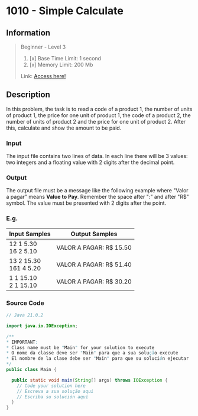 # 1010 - Simple Calculate

## Information
> Beginner - Level 3
> 
> 1. [x]  Base Time Limit: 1 second
> 2. [x]  Memory Limit: 200 Mb
> 
> Link: [Access here!](https://judge.beecrowd.com/en/problems/view/1010)

## Description
In this problem, the task is to read a code of a product 1, the number of units of product 1, the price for one unit of product 1, the code of a product 2, the number of units of product 2 and the price for one unit of product 2. After this, calculate and show the amount to be paid.

### Input
The input file contains two lines of data. In each line there will be 3 values: two integers and a floating value with 2 digits after the decimal point.

### Output
The output file must be a message like the following example where "Valor a pagar" means **Value to Pay**. Remember the space after ":" and after "R$" symbol. The value must be presented with 2 digits after the point.

### E.g.
| Input Samples               | Output Samples          |
|-----------------------------|-------------------------|
| 12 1 5.30  <br/> 16 2 5.10  | VALOR A PAGAR: R$ 15.50 |
| 13 2 15.30 <br/> 161 4 5.20 | VALOR A PAGAR: R$ 51.40 |
| 1 1 15.10  <br/> 2 1 15.10  | VALOR A PAGAR: R$ 30.20 |

### Source Code
```java
// Java 21.0.2

import java.io.IOException;

/**
* IMPORTANT:
* Class name must be "Main" for your solution to execute
* O nome da classe deve ser "Main" para que a sua solução execute
* El nombre de la clase debe ser "Main" para que su solución ejecutar
*/
public class Main {

  public static void main(String[] args) throws IOException {
    // Code your solution here
    // Escreva a sua solução aqui
    // Escriba su solución aquí
  }
}
```

